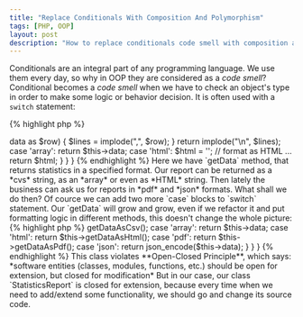 ```yaml
---
title: "Replace Conditionals With Composition And Polymorphism"
tags: [PHP, OOP]
layout: post
description: "How to replace conditionals code smell with composition and Polymorphism"
---
```


Conditionals are an integral part of any programming language. We use them every day, so why in OOP they are considered as a *code smell*?
Conditional becomes a *code smell* when we have to check an object's type in order to make some logic or behavior decision. It is often used with a `switch` statement:

{% highlight php %}
<?php

class StatisticsReport
{

    protected $data;

    protected function initData() {
        // ...
    }

    public function getData($format = 'csv')
    {
        switch($format) {
            case 'csv':
                $lines = [];
                foreach($this->data as $row) {
                    $lines = implode(",", $row);
                }

                return implode("\n", $lines);

            case 'array': 
                return $this->data;

            case 'html':
                $html = '';
                // format as HTML ...
                return $html;
        }
    }
}
{% endhighlight %}

Here we have `getData` method, that returns statistics in a specified format. Our report can be returned as a *cvs* string, as an *array* or even as *HTML* string. Then lately the business can ask us for reports in *pdf* and *json* formats. What shall we do then? Of cource we can add two more `case` blocks to `switch` statement. Our `getData` will grow and grow, even if we refactor it and put formatting logic in different methods, this doesn't change the whole picture:

{% highlight php %}
<?php

class StatisticsReport
{

    protected $data;

    protected function initData() {
        // ...
    }

    public function getData($format = 'csv')
    {
        switch($format) {
            case 'csv':
               return $this->getDataAsCsv();

            case 'array': 
                return $this->data;

            case 'html':
                return $this->getDataAsHtml();

            case 'pdf':
                return $this->getDataAsPdf();

            case 'json':
                return json_encode($this->data);
        }
    }
}
{% endhighlight %}

This class violates **Open-Closed Principle**, which says:

*software entities (classes, modules, functions, etc.) should be open for extension, but closed for modification*

But in our case, our class `StatisticsReport` is closed for extension, because every time when we need to add/extend some functionality, we should go and change its source code.
